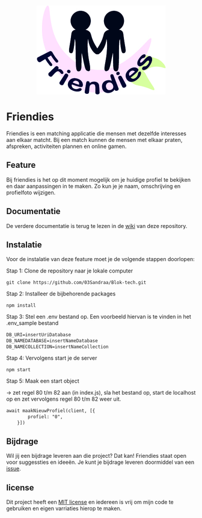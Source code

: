 <p align="center">
  <img src="/assets/wiki-fotos/friendiesLogo.jpg">
</p>

# Friendies
Friendies is een matching applicatie die mensen met dezelfde interesses aan elkaar matcht. Bij een match kunnen de mensen met elkaar praten, afspreken, activiteiten plannen en online gamen. 

## Feature
Bij friendies is het op dit moment mogelijk om je huidige profiel te bekijken en daar aanpassingen in te maken. Zo kun je je naam, omschrijving en profielfoto wijzigen.

## Documentatie
De verdere documentatie is terug te lezen in de [wiki](https://github.com/03Sandraa/Blok-tech/wiki) van deze repository. 

## Instalatie
Voor de instalatie van deze feature moet je de volgende stappen doorlopen:

Stap 1: Clone de repository naar je lokale computer
```
git clone https://github.com/03Sandraa/Blok-tech.git
```

Stap 2: Installeer de bijbehorende packages
```
npm install
```

Stap 3: Stel een .env bestand op. Een voorbeeld hiervan is te vinden in het .env_sample bestand
```
DB_URI=insertUriDatabase
DB_NAMEDATABASE=insertNameDatabase
DB_NAMECOLLECTION=insertNameCollection
```

Stap 4: Vervolgens start je de server
```
npm start
```

Stap 5: Maak een start object 

-> zet regel 80 t/m 82 aan (in index.js), sla het bestand op, start de localhost op en zet vervolgens regel 80 t/m 82 weer uit.
```
await maakNieuwProfiel(client, [{
        profiel: "0",
    }])
```

## Bijdrage
Wil jij een bijdrage leveren aan die project? Dat kan! Friendies staat open voor suggessties en ideeën. Je kunt je bijdrage leveren doormiddel van een [issue](https://github.com/03Sandraa/Blok-tech/issues).

## license
Dit project heeft een [MIT license](https://github.com/03Sandraa/Blok-tech/blob/main/LICENSE.md) en iedereen is vrij om mijn code te gebruiken en eigen varriaties hierop te maken.
